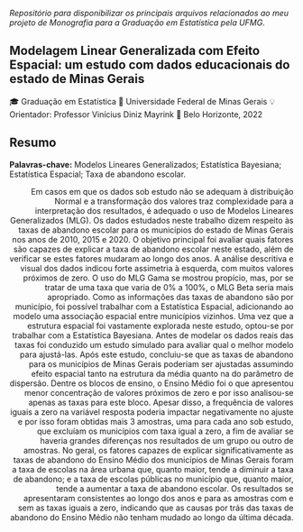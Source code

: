 *Repositório para disponibilizar os principais arquivos relacionados ao meu projeto de Monografia para a Graduação em Estatística pela UFMG.*

## Modelagem Linear Generalizada com Efeito Espacial: um estudo com dados educacionais do estado de Minas Gerais

🎓 Graduação em Estatística
🏫 Universidade Federal de Minas Gerais
💡 Orientador: Professor Vinícius Diniz Mayrink
📍 Belo Horizonte, 2022

## Resumo

**Palavras-chave:** Modelos Lineares Generalizados; Estatística Bayesiana; Estatística Espacial; Taxa de abandono escolar.

<div style="text-align: right">
Em casos em que os dados sob estudo não se adequam à distribuição Normal e a transformação dos valores traz complexidade para a interpretação dos resultados, é adequado o uso de Modelos Lineares Generalizados (MLG). Os dados estudados neste trabalho dizem respeito às taxas de abandono escolar para os municípios do estado de Minas Gerais nos anos de 2010, 2015 e 2020. O objetivo principal foi avaliar quais fatores são capazes de explicar a taxa de abandono escolar neste estado, além de verificar se estes fatores mudaram ao longo dos anos. A análise descritiva e visual dos dados indicou forte assimetria à esquerda, com muitos valores próximos de zero. O uso do MLG Gama se mostrou propício, mas, por se tratar de uma taxa que varia de 0% a 100%, o MLG Beta seria mais apropriado. Como as informações das taxas de abandono são por município, foi possível trabalhar com a Estatística Espacial, adicionando ao modelo uma associação espacial entre municípios vizinhos. Uma vez que a estrutura espacial foi vastamente explorada neste estudo, optou-se por trabalhar com a Estatística Bayesiana. Antes de modelar os dados reais das taxas foi conduzido um estudo simulado para avaliar qual o melhor modelo para ajustá-las. Após este estudo, concluiu-se que as taxas de abandono para os municípios de Minas Gerais poderiam ser ajustadas assumindo efeito espacial tanto na estrutura da média quanto na do parâmetro de dispersão. Dentre os blocos de ensino, o Ensino Médio foi o que apresentou menor concentração de valores próximos de zero e por isso analisou-se apenas as taxas para este bloco. Apesar disso, a frequência de valores iguais a zero na variável resposta poderia impactar negativamente no ajuste e por isso foram obtidas mais 3 amostras, uma para cada ano sob estudo, que excluíam os municípios com taxa igual a zero, a fim de avaliar se haveria grandes diferenças nos resultados de um grupo ou outro de amostras. No geral, os fatores capazes de explicar significativamente as taxas de abandono do Ensino Médio dos municípios de Minas Gerais foram a taxa de escolas na área urbana que, quanto maior, tende a diminuir a taxa de abandono; e a taxa de escolas públicas no município que, quanto maior, tende a aumentar a taxa de abandono escolar. Os resultados se apresentaram consistentes ao longo dos anos e para as amostras com e sem as taxas iguais a zero, indicando que as causas por trás das taxas de abandono do Ensino Médio não tenham mudado ao longo da última década. 
</div>
